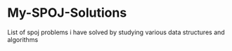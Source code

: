 # My-SPOJ-Solutions
List of spoj problems i have solved by studying various data structures and algorithms
